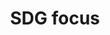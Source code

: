 ---
title: 'SDG focus'
field: 'is.focus.sdg'
slug: 'global-sdg-focus'
description: 'Association to sustainable development goal(s)'
comment: 'Select from control list'
required: False
vocabulary: 'vocabulary.txt'
module: 'Scope'
cluster: 'Global'
policy: 'Controlled value. Multi select from control list.'
layout: 'home'
---